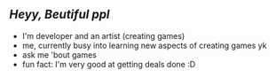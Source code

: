 ## <i> Heyy, Beutiful ppl </i>

- I'm developer and an artist (creating games)
- me, currently busy into learning new aspects of creating games yk
- ask me 'bout games
- fun fact: I'm very good at getting deals done :D
  
<!--
**vasugabani16/vasugabani16** is a ✨ _special_ ✨ repository because its `README.md` (this file) appears on your GitHub profile.

Here are some ideas to get you started:

- 🔭 I’m currently working on ...
- 🌱 I’m currently learning ...
- 👯 I’m looking to collaborate on ...
- 🤔 I’m looking for help with ...
- 💬 Ask me about ...
- 📫 How to reach me: ...
- 😄 Pronouns: ...
- ⚡ Fun fact: ...
-->
